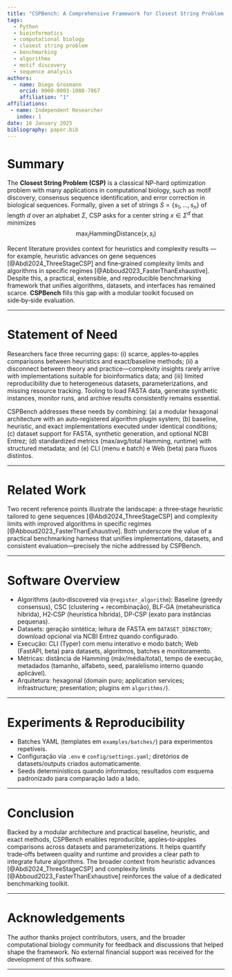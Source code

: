 ```yaml
---
title: "CSPBench: A Comprehensive Framework for Closest String Problem Benchmarking"
tags:
  - Python
  - bioinformatics
  - computational biology
  - closest string problem
  - benchmarking
  - algorithms
  - motif discovery
  - sequence analysis
authors:
  - name: Diego Grosmann
    orcid: 0000-0003-1088-7867
    affiliation: "1"
affiliations:
 - name: Independent Researcher
   index: 1
date: 16 January 2025
bibliography: paper.bib
---
```


# Summary

The **Closest String Problem (CSP)** is a classical NP-hard optimization problem with many applications in computational biology, such as motif discovery, consensus sequence identification, and error correction in biological sequences. Formally, given a set of strings $S = \{s_1, \ldots, s_n\}$ of length $d$ over an alphabet $\Sigma$, CSP asks for a center string $x \in \Sigma^d$ that minimizes
$$
\max_{i} \mathrm{HammingDistance}(x, s_i)
$$

Recent literature provides context for heuristics and complexity results — for example, heuristic advances on gene sequences [@Abdi2024_ThreeStageCSP] and fine‑grained complexity limits and algorithms in specific regimes [@Abboud2023_FasterThanExhaustive]. Despite this, a practical, extensible, and reproducible benchmarking framework that unifies algorithms, datasets, and interfaces has remained scarce. **CSPBench** fills this gap with a modular toolkit focused on side‑by‑side evaluation.

---

# Statement of Need

Researchers face three recurring gaps: (i) scarce, apples‑to‑apples comparisons between heuristics and exact/baseline methods; (ii) a disconnect between theory and practice—complexity insights rarely arrive with implementations suitable for bioinformatics data; and (iii) limited reproducibility due to heterogeneous datasets, parameterizations, and missing resource tracking. Tooling to load FASTA data, generate synthetic instances, monitor runs, and archive results consistently remains essential.

CSPBench addresses these needs by combining: (a) a modular hexagonal architecture with an auto‑registered algorithm plugin system; (b) baseline, heuristic, and exact implementations executed under identical conditions; (c) dataset support for FASTA, synthetic generation, and optional NCBI Entrez; (d) standardized metrics (max/avg/total Hamming, runtime) with structured metadata; and (e) CLI (menu e batch) e Web (beta) para fluxos distintos.

---

# Related Work

Two recent reference points illustrate the landscape: a three‑stage heuristic tailored to gene sequences [@Abdi2024_ThreeStageCSP] and complexity limits with improved algorithms in specific regimes [@Abboud2023_FasterThanExhaustive]. Both underscore the value of a practical benchmarking harness that unifies implementations, datasets, and consistent evaluation—precisely the niche addressed by CSPBench.

---

# Software Overview

- Algorithms (auto‑discovered via `@register_algorithm`): Baseline (greedy consensus), CSC (clustering + recombinação), BLF‑GA (metaheurística híbrida), H2‑CSP (heurística híbrida), DP‑CSP (exato para instâncias pequenas).  
- Datasets: geração sintética; leitura de FASTA em `DATASET_DIRECTORY`; download opcional via NCBI Entrez quando configurado.  
- Execução: CLI (Typer) com menu interativo e modo batch; Web (FastAPI, beta) para datasets, algoritmos, batches e monitoramento.  
- Métricas: distância de Hamming (máx/média/total), tempo de execução, metadados (tamanho, alfabeto, seed, paralelismo interno quando aplicável).  
- Arquitetura: hexagonal (domain puro; application services; infrastructure; presentation; plugins em `algorithms/`).  

---

# Experiments & Reproducibility

- Batches YAML (templates em `examples/batches/`) para experimentos repetíveis.  
- Configuração via `.env` e `config/settings.yaml`; diretórios de datasets/outputs criados automaticamente.  
- Seeds determinísticos quando informados; resultados com esquema padronizado para comparação lado a lado.

---

# Conclusion

Backed by a modular architecture and practical baseline, heuristic, and exact methods, CSPBench enables reproducible, apples‑to‑apples comparisons across datasets and parameterizations. It helps quantify trade‑offs between quality and runtime and provides a clear path to integrate future algorithms. The broader context from heuristic advances [@Abdi2024_ThreeStageCSP] and complexity limits [@Abboud2023_FasterThanExhaustive] reinforces the value of a dedicated benchmarking toolkit.

---

# Acknowledgements

The author thanks project contributors, users, and the broader computational biology community for feedback and discussions that helped shape the framework. No external financial support was received for the development of this software.

---
